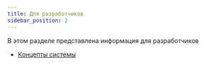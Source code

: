 ```yaml
---
title: Для разработчиков
sidebar_position: 2
---
```


В этом разделе представлена информация для разработчиков

- [Концепты системы](./poc/index.md)
